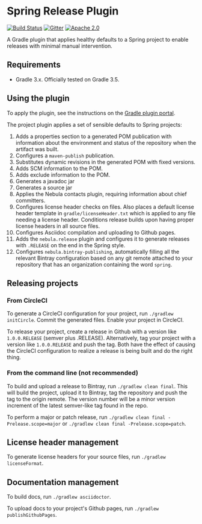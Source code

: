 # Spring Release Plugin

[![Build Status](https://circleci.com/gh/spring-gradle-plugins/spring-release-plugin.svg?style=svg)](https://circleci.com/gh/spring-gradle-plugins/spring-release-plugin)
[![Gitter](https://badges.gitter.im/Join%20Chat.svg)](https://gitter.im/spring-gradle-plugins/spring-release-plugin?utm_source=badge&utm_medium=badge&utm_campaign=pr-badge)
[![Apache 2.0](https://img.shields.io/github/license/spring-gradle-plugins/spring-release-plugin.svg)](http://www.apache.org/licenses/LICENSE-2.0)

A Gradle plugin that applies healthy defaults to a Spring project to enable
releases with minimal manual intervention.

## Requirements

 - Gradle 3.x. Officially tested on Gradle 3.5.

## Using the plugin

To apply the plugin, see the instructions on the [Gradle plugin portal](https://plugins.gradle.org/plugin/io.spring.release).

The project plugin applies a set of sensible defaults to Spring projects:

1. Adds a properties section to a generated POM publication with information about the
environment and status of the repository when the artifact was built.
2. Configures a `maven-publish` publication.
3. Substitutes dynamic revisions in the generated POM with fixed versions.
4. Adds SCM information to the POM.
5. Adds exclude information to the POM.
6. Generates a javadoc jar
7. Generates a source jar
8. Applies the Nebula contacts plugin, requiring information about chief committers.
9. Configures license header checks on files. Also places a default license header template
in `gradle/licenseHeader.txt` which is applied to any file needing a license header. Conditions
release builds upon having proper license headers in all source files.
10. Configures Asciidoc compilation and uploading to Github pages.
11. Adds the `nebula.release` plugin and configures it to generate releases with
`.RELEASE` on the end in the Spring style.
12. Configures `nebula.bintray-publishing`, automatically filling all the relevant Bintray configuration
based on any git remote attached to your repository that has an organization containing the word `spring`.

## Releasing projects

### From CircleCI

To generate a CircleCI configuration for your project, run `./gradlew initCircle`. Commit the generated files. Enable
your project in CircleCI.

To release your project, create a release in Github with a version like `1.0.0.RELEASE` (semver plus .RELEASE). Alternatively,
tag your project with a version like `1.0.0.RELEASE` and push the tag. Both have the effect of causing the CircleCI configuration
to realize a release is being built and do the right thing.

### From the command line (not recommended)

To build and upload a release to Bintray, run `./gradlew clean final`. This will build the project, upload it to
Bintray, tag the repository and push the tag to the origin remote. The version number will be a minor version increment
of the latest semver-like tag found in the repo.

To perform a major or patch release, run `./gradlew clean final -Prelease.scope=major` or `./gradlew clean final -Prelease.scope=patch`.

## License header management

To generate license headers for your source files, run `./gradlew licenseFormat`.

## Documentation management

To build docs, run `./gradlew asciidoctor`.

To upload docs to your project's Github pages, run `./gradlew publishGithubPages`.
